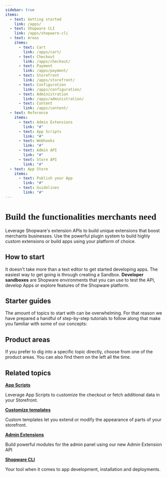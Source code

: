 ```yaml
---
sidebar: true
items:
  - text: Getting started
    link: /apps/
  - text: Shopware CLI
    link: /apps/shopware-cli
  - text: Areas
    items:
      - text: Cart
        link: /apps/cart/
      - text: Checkout
        link: /apps/checkout/
      - text: Payment
        link: /apps/payment/
      - text: Storefront
        link: /apps/storefront/
      - text: Configuration
        link: /apps/configuration/
      - text: Administration
        link: /apps/administration/
      - text: Content
        link: /apps/content/
  - text: Reference
    items:
      - text: Admin Extensions
        link: "#"
      - text: App Scripts
        link: "#"
      - text: Webhooks
        link: "#"
      - text: Admin API
        link: "#"
      - text: Store API
        link: "#"
  - text: App Store
    items:
      - text: Publish your App
        link: "#"
      - text: Guidelines
        link: "#"
---
```


<h1 class="accent font-black" style="font-weight: 900; font-family: 'Poppins';">Build the functionalities merchants need</h1>

Leverage Shopware's extension APIs to build unique extensions that boost merchants businesses. Use the powerful plugin system to build highly custom extensions or build apps using your platform of choice.

## How to start

It doesn't take more than a text editor to get started developing apps. The easiest way to get going is through creating a Sandbox. **Developer sandboxes** are Shopware environments that you can use to test the API, develop Apps or explore features of the Shopware platform.

<!-- <a href="../create-demo" target="_blank"><button class="p-3 bg-#189eff rounded-md text-white text-14px block mx-auto"> Create a Developer Sandbox</button></a> -->

<RegistrationForm collapsed="collapsed"/>

## Starter guides

The amount of topics to start with can be overwhelming. For that reason we have prepared a handful of step-by-step tutorials to follow along that make you familiar with some of our concepts:

<PageRef page="https://developer.shopware.com/docs/guides/plugins/apps/starter/add-api-endpoint" title="Create a custom API endpoint" sub="Shows you how to extend the API with a custom defined endpoint" />

<PageRef page="https://developer.shopware.com/docs/guides/plugins/apps/starter/product-translator" title="Extend the Admin UI" sub="Extend the Admin panel by adding some custom content to a module" />

<PageRef page="https://developer.shopware.com/docs/guides/plugins/apps/starter/product-translator" title="Create a new storefront theme" sub="Override the default storefront theme by adding custom templates and styles" />

## Product areas

If you prefer to dig into a specific topic directly, choose from one of the product areas. You can also find them on the left all the time.

<PageRef page="./checkout/" title="Checkout" sub="Apply discounts, price calculations or control shipping method availabilities" />
<PageRef page="./payment/" title="Payment" sub="Handle payments from different gateways or process refunds" />
<PageRef page="./storefront/" title="Storefront" sub="Build extensions or themes for the customer storefront using templates or custom styles" />
<PageRef page="./flow-builder/" title="Flow Builder" sub="Add custom actions that for third party integrations or automate processes" />
<PageRef page="./custom-data/" title="Custom Data" sub="Store custom data, entites or relationships in your Shopware store" />
<PageRef page="./configuration/" title="Configuration" sub="Add configuration options to allow users to control your App's behavior" />
<PageRef page="./administration/" title="Administration" sub="Explore the possibilities of custom admin modules or extensions" />

## Related topics

<div class="grid grid-cols-2 gap-4">

<div class="bg-gray-100 dark:bg-gray-800 hover:shadow-lg rounded-md p-5 text-sm ">

**[App Scripts](#)**

Leverage App Scripts to customize the checkout or fetch additional data in your Storefront.

</div>
<div class="bg-gray-100 dark:bg-gray-800 hover:shadow-lg rounded-md p-5 text-sm ">

**[Customize templates](#)**

Custom templates let you extend or modify the appearance of parts of your storefront.

</div>
<div class="bg-gray-100 dark:bg-gray-800 hover:shadow-lg rounded-md p-5 text-sm ">

**[Admin Extensions](#)**

Build powerful modules for the admin panel using our new Admin Extension API

</div>
<div class="bg-gray-100 dark:bg-gray-800 hover:shadow-lg rounded-md p-5 text-sm ">

**[Shopware CLI](#)**

Your tool when it comes to app development, installation and deployments.

</div>

</div>